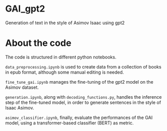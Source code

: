 # GAI_gpt2
Generation of text in the style of Asimov Isaac using gpt2

# About the code
The code is structured in different python notebooks.

`data_preprocessing.ipynb` is used to create data from a collection of books in epub format, although some manual editing is needed.

`fine_tune_gai.ipynb` manages the fine-tuning of the gpt2 model on the Asimov dataset.

`generation.ipynb`, along with `decoding_functions.py`, handles the inference step of the fine-tuned model, in order to generate sentences in the style of Isaac Asimov.

`asimov_classifier.ipynb`, finally, evaluate the performances of the GAI model, using a transformer-based classifier (BERT) as metric.

